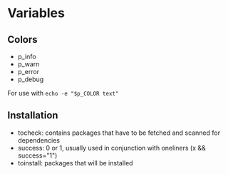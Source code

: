 # Variables

## Colors

- p_info
- p_warn
- p_error
- p_debug

For use with ``echo -e "$p_COLOR text"``

## Installation

- tocheck: contains packages that have to be fetched and scanned for dependencies
- success: 0 or 1, usually used in conjunction with oneliners (x && success="1")
- toinstall: packages that will be installed
